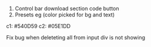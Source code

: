 1. Control bar download section code button 
2. Presets eg (color picked for bg and text)

c1: #540D59
c2: #05E1DD

Fix bug when deleteting all from input div is not showing